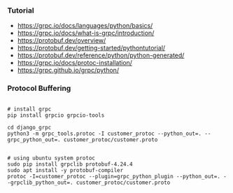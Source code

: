 ### Tutorial
 - https://grpc.io/docs/languages/python/basics/
 - https://grpc.io/docs/what-is-grpc/introduction/
 - https://protobuf.dev/overview/
 - https://protobuf.dev/getting-started/pythontutorial/
 - https://protobuf.dev/reference/python/python-generated/
 - https://grpc.io/docs/protoc-installation/
 - https://grpc.github.io/grpc/python/


### Protocol Buffering
```angular2html

# install grpc
pip install grpcio grpcio-tools

cd django_grpc
python3 -m grpc_tools.protoc -I customer_protoc --python_out=. --grpc_python_out=. customer_protoc/customer.proto


# using ubuntu system protoc
sudo pip install grpclib protobuf-4.24.4
sudo apt install -y protobuf-compiler
protoc -I=customer_protoc --plugin=grpc_python_plugin --python_out=. --grpclib_python_out=. customer_protoc/customer.proto

```

